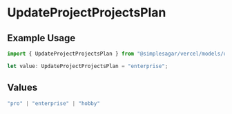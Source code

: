 # UpdateProjectProjectsPlan

## Example Usage

```typescript
import { UpdateProjectProjectsPlan } from "@simplesagar/vercel/models/updateprojectop.js";

let value: UpdateProjectProjectsPlan = "enterprise";
```

## Values

```typescript
"pro" | "enterprise" | "hobby"
```